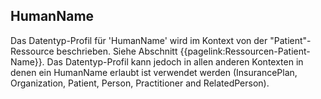 ## HumanName

Das Datentyp-Profil für 'HumanName' wird im Kontext von der "Patient"-Ressource beschrieben. Siehe Abschnitt {{pagelink:Ressourcen-Patient-Name}}. Das Datentyp-Profil kann jedoch in allen anderen Kontexten in denen ein HumanName erlaubt ist verwendet werden (InsurancePlan, Organization, Patient, Person, Practitioner and RelatedPerson).